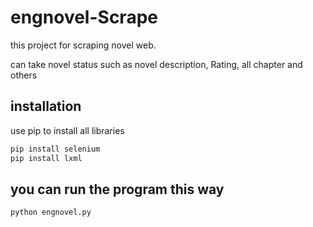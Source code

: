 # engnovel-Scrape
this project for scraping novel web.

can take novel status such as novel description, Rating, all chapter and others


## installation
use pip to install all libraries

```bash
pip install selenium
pip install lxml
```

## you can run the program this way

```bash
python engnovel.py
```
